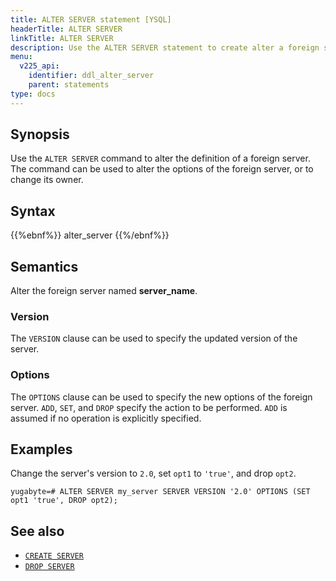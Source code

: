 ```yaml
---
title: ALTER SERVER statement [YSQL]
headerTitle: ALTER SERVER
linkTitle: ALTER SERVER
description: Use the ALTER SERVER statement to create alter a foreign server.
menu:
  v225_api:
    identifier: ddl_alter_server
    parent: statements
type: docs
---
```


## Synopsis

Use the `ALTER SERVER` command to alter the definition of a foreign server. The command can be used to alter the options of the foreign server, or to change its owner.

## Syntax

{{%ebnf%}}
  alter_server
{{%/ebnf%}}

## Semantics

Alter the foreign server named **server_name**.

### Version
The `VERSION` clause can be used to specify the updated version of the server.

### Options
The `OPTIONS` clause can be used to specify the new options of the foreign server. `ADD`, `SET`, and `DROP` specify the action to be performed. `ADD` is assumed if no operation is explicitly specified.

## Examples

Change the server's version to `2.0`, set `opt1` to `'true'`, and drop `opt2`.
```plpgsql
yugabyte=# ALTER SERVER my_server SERVER VERSION '2.0' OPTIONS (SET opt1 'true', DROP opt2);
```
## See also

- [`CREATE SERVER`](../ddl_create_server/)
- [`DROP SERVER`](../ddl_drop_server/)
